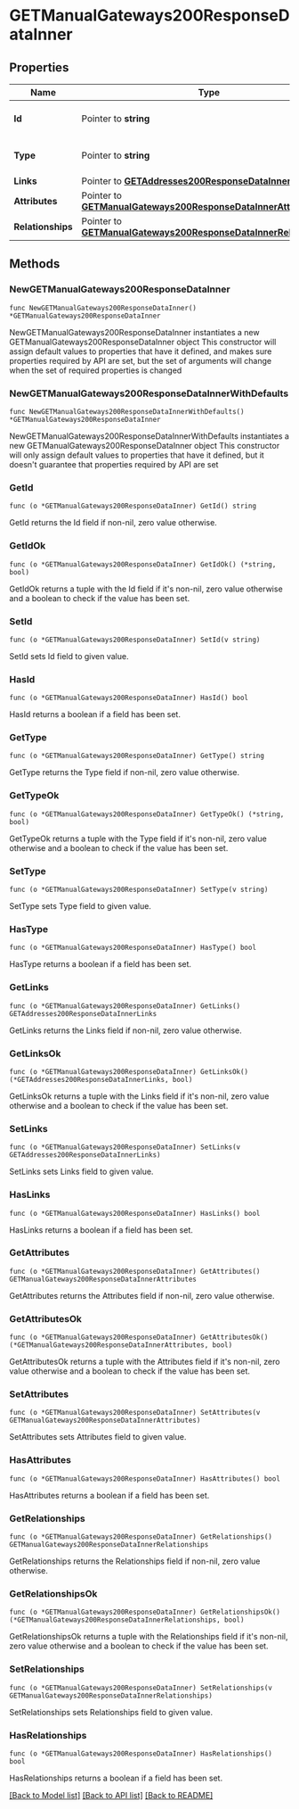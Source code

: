 # GETManualGateways200ResponseDataInner

## Properties

Name | Type | Description | Notes
------------ | ------------- | ------------- | -------------
**Id** | Pointer to **string** | The resource&#39;s id | [optional] 
**Type** | Pointer to **string** | The resource&#39;s type | [optional] 
**Links** | Pointer to [**GETAddresses200ResponseDataInnerLinks**](GETAddresses200ResponseDataInnerLinks.md) |  | [optional] 
**Attributes** | Pointer to [**GETManualGateways200ResponseDataInnerAttributes**](GETManualGateways200ResponseDataInnerAttributes.md) |  | [optional] 
**Relationships** | Pointer to [**GETManualGateways200ResponseDataInnerRelationships**](GETManualGateways200ResponseDataInnerRelationships.md) |  | [optional] 

## Methods

### NewGETManualGateways200ResponseDataInner

`func NewGETManualGateways200ResponseDataInner() *GETManualGateways200ResponseDataInner`

NewGETManualGateways200ResponseDataInner instantiates a new GETManualGateways200ResponseDataInner object
This constructor will assign default values to properties that have it defined,
and makes sure properties required by API are set, but the set of arguments
will change when the set of required properties is changed

### NewGETManualGateways200ResponseDataInnerWithDefaults

`func NewGETManualGateways200ResponseDataInnerWithDefaults() *GETManualGateways200ResponseDataInner`

NewGETManualGateways200ResponseDataInnerWithDefaults instantiates a new GETManualGateways200ResponseDataInner object
This constructor will only assign default values to properties that have it defined,
but it doesn't guarantee that properties required by API are set

### GetId

`func (o *GETManualGateways200ResponseDataInner) GetId() string`

GetId returns the Id field if non-nil, zero value otherwise.

### GetIdOk

`func (o *GETManualGateways200ResponseDataInner) GetIdOk() (*string, bool)`

GetIdOk returns a tuple with the Id field if it's non-nil, zero value otherwise
and a boolean to check if the value has been set.

### SetId

`func (o *GETManualGateways200ResponseDataInner) SetId(v string)`

SetId sets Id field to given value.

### HasId

`func (o *GETManualGateways200ResponseDataInner) HasId() bool`

HasId returns a boolean if a field has been set.

### GetType

`func (o *GETManualGateways200ResponseDataInner) GetType() string`

GetType returns the Type field if non-nil, zero value otherwise.

### GetTypeOk

`func (o *GETManualGateways200ResponseDataInner) GetTypeOk() (*string, bool)`

GetTypeOk returns a tuple with the Type field if it's non-nil, zero value otherwise
and a boolean to check if the value has been set.

### SetType

`func (o *GETManualGateways200ResponseDataInner) SetType(v string)`

SetType sets Type field to given value.

### HasType

`func (o *GETManualGateways200ResponseDataInner) HasType() bool`

HasType returns a boolean if a field has been set.

### GetLinks

`func (o *GETManualGateways200ResponseDataInner) GetLinks() GETAddresses200ResponseDataInnerLinks`

GetLinks returns the Links field if non-nil, zero value otherwise.

### GetLinksOk

`func (o *GETManualGateways200ResponseDataInner) GetLinksOk() (*GETAddresses200ResponseDataInnerLinks, bool)`

GetLinksOk returns a tuple with the Links field if it's non-nil, zero value otherwise
and a boolean to check if the value has been set.

### SetLinks

`func (o *GETManualGateways200ResponseDataInner) SetLinks(v GETAddresses200ResponseDataInnerLinks)`

SetLinks sets Links field to given value.

### HasLinks

`func (o *GETManualGateways200ResponseDataInner) HasLinks() bool`

HasLinks returns a boolean if a field has been set.

### GetAttributes

`func (o *GETManualGateways200ResponseDataInner) GetAttributes() GETManualGateways200ResponseDataInnerAttributes`

GetAttributes returns the Attributes field if non-nil, zero value otherwise.

### GetAttributesOk

`func (o *GETManualGateways200ResponseDataInner) GetAttributesOk() (*GETManualGateways200ResponseDataInnerAttributes, bool)`

GetAttributesOk returns a tuple with the Attributes field if it's non-nil, zero value otherwise
and a boolean to check if the value has been set.

### SetAttributes

`func (o *GETManualGateways200ResponseDataInner) SetAttributes(v GETManualGateways200ResponseDataInnerAttributes)`

SetAttributes sets Attributes field to given value.

### HasAttributes

`func (o *GETManualGateways200ResponseDataInner) HasAttributes() bool`

HasAttributes returns a boolean if a field has been set.

### GetRelationships

`func (o *GETManualGateways200ResponseDataInner) GetRelationships() GETManualGateways200ResponseDataInnerRelationships`

GetRelationships returns the Relationships field if non-nil, zero value otherwise.

### GetRelationshipsOk

`func (o *GETManualGateways200ResponseDataInner) GetRelationshipsOk() (*GETManualGateways200ResponseDataInnerRelationships, bool)`

GetRelationshipsOk returns a tuple with the Relationships field if it's non-nil, zero value otherwise
and a boolean to check if the value has been set.

### SetRelationships

`func (o *GETManualGateways200ResponseDataInner) SetRelationships(v GETManualGateways200ResponseDataInnerRelationships)`

SetRelationships sets Relationships field to given value.

### HasRelationships

`func (o *GETManualGateways200ResponseDataInner) HasRelationships() bool`

HasRelationships returns a boolean if a field has been set.


[[Back to Model list]](../README.md#documentation-for-models) [[Back to API list]](../README.md#documentation-for-api-endpoints) [[Back to README]](../README.md)


